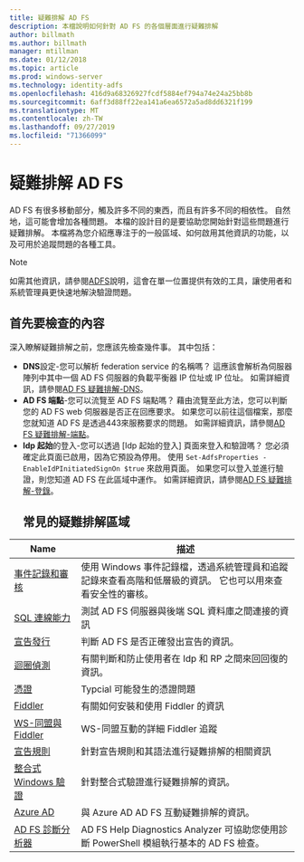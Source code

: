 ```yaml
---
title: 疑難排解 AD FS
description: 本檔說明如何針對 AD FS 的各個層面進行疑難排解
author: billmath
ms.author: billmath
manager: mtillman
ms.date: 01/12/2018
ms.topic: article
ms.prod: windows-server
ms.technology: identity-adfs
ms.openlocfilehash: 416d9a68326927fcdf5884ef794a74e24a25bb8b
ms.sourcegitcommit: 6aff3d88ff22ea141a6ea6572a5ad8dd6321f199
ms.translationtype: MT
ms.contentlocale: zh-TW
ms.lasthandoff: 09/27/2019
ms.locfileid: "71366099"
---
```

# <a name="troubleshooting-ad-fs"></a>疑難排解 AD FS
AD FS 有很多移動部分，觸及許多不同的東西，而且有許多不同的相依性。  自然地，這可能會增加各種問題。  本檔的設計目的是要協助您開始針對這些問題進行疑難排解。  本檔將為您介紹應專注于的一般區域、如何啟用其他資訊的功能，以及可用於追蹤問題的各種工具。  

>[!NOTE]
>如需其他資訊，請參閱[ADFS](http://adfshelp.microsoft.com)說明，這會在單一位置提供有效的工具，讓使用者和系統管理員更快速地解決驗證問題。 


## <a name="what-to-check-first"></a>首先要檢查的內容
深入瞭解疑難排解之前，您應該先檢查幾件事。  其中包括：
- **DNS**設定-您可以解析 federation service 的名稱嗎？  這應該會解析為伺服器陣列中其中一個 AD FS 伺服器的負載平衡器 IP 位址或 IP 位址。  如需詳細資訊，請參閱[AD FS 疑難排解-DNS](ad-fs-tshoot-dns.md)。
- **AD FS 端點**-您可以流覽至 AD FS 端點嗎？  藉由流覽至此方法，您可以判斷您的 AD FS web 伺服器是否正在回應要求。  如果您可以前往這個檔案，那麼您就知道 AD FS 是透過443來服務要求的問題。  如需詳細資訊，請參閱[AD FS 疑難排解-端點](ad-fs-tshoot-endpoints.md)。
- **Idp 起始**的登入-您可以透過 [Idp 起始的登入] 頁面來登入和驗證嗎？  您必須確定此頁面已啟用，因為它預設為停用。  使用 `Set-AdfsProperties -EnableIdPInitiatedSignOn $true` 來啟用頁面。  如果您可以登入並進行驗證，則您知道 AD FS 在此區域中運作。  如需詳細資訊，請參閱[AD FS 疑難排解-登錄](ad-fs-tshoot-initiatedsignon.md)。
  ##  <a name="common-troubleshooting-areas"></a>常見的疑難排解區域

|Name|描述|
|-----|-----|
|[事件記錄和審核](ad-fs-tshoot-logging.md)|使用 Windows 事件記錄檔，透過系統管理員和追蹤記錄來查看高階和低層級的資訊。  它也可以用來查看安全性的審核。|
|[SQL 連線能力](ad-fs-tshoot-sql.md)|測試 AD FS 伺服器與後端 SQL 資料庫之間連接的資訊|
|[宣告發行](ad-fs-tshoot-claims-issuance.md)|判斷 AD FS 是否正確發出宣告的資訊。|
|[迴圈偵測](ad-fs-tshoot-loop.md)|有關判斷和防止使用者在 Idp 和 RP 之間來回回復的資訊。|
|[憑證](ad-fs-tshoot-certs.md)|Typcial 可能發生的憑證問題|
|[Fiddler](ad-fs-tshoot-fiddler.md)|有關如何安裝和使用 Fiddler 的資訊|
|[WS-同盟與 Fiddler](ad-fs-tshoot-fiddler-ws-fed.md)|WS-同盟互動的詳細 Fiddler 追蹤|
|[宣告規則](ad-fs-tshoot-claims-rules.md)|針對宣告規則和其語法進行疑難排解的相關資訊|
|[整合式 Windows 驗證](ad-fs-tshoot-iwa.md)|針對整合式驗證進行疑難排解的資訊。|
|[Azure AD](ad-fs-tshoot-azure.md)|與 Azure AD AD FS 互動疑難排解的資訊。|
|[AD FS 診斷分析器](ad-fs-diagnostics-analyzer.md)|AD FS Help Diagnostics Analyzer 可協助您使用診斷 PowerShell 模組執行基本的 AD FS 檢查。 